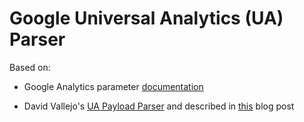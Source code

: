 # Google Universal Analytics (UA) Parser

Based on:

* Google Analytics parameter [documentation](https://developers.google.com/analytics/devguides/collection/protocol/v1/parameters)

* David Vallejo's [UA Payload Parser](https://github.com/thyngster/universal-analytics-payload-parser) and described in [this](https://www.thyngster.com/universal-analytics-migration-library-custom-task) blog post
